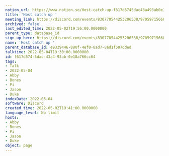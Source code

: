 ```yaml
---
notion_url: https://www.notion.so/Host-catch-up-f617d5745dac43a493ab0e18a766cc64
title: 'Host catch up '
meeting_link: https://discord.com/events/830770544253206538/970597156681568276
archived: false
last_edited_time: 2022-05-02T19:56:00.0000000
parent_type: database_id
sign_up_here: https://discord.com/events/830770544253206538/970597156681568276
name: 'Host catch up '
parent_database_id: e9339446-880f-4ef0-8ad7-8ad1f507dded
talktime: 2022-05-04T19:30:00.0000000
id: f617d574-5dac-43a4-93ab-0e18a766cc64
tags:
- Talk
- 2022-05-04
- Abby
- Bones
- Pi
- Jason
- Duke
indexDate: 2022-05-04
software: Discord
created_time: 2022-05-02T19:41:00.0000000
language_level: No limit
hosts:
- Abby
- Bones
- Pi
- Jason
- Duke
object: page
---
```





